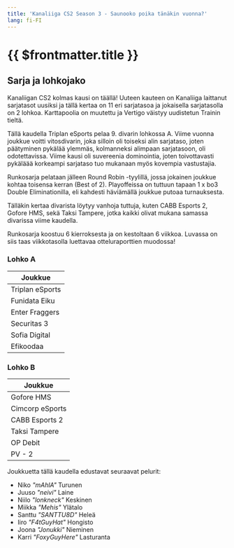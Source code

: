 ```yaml
---
title: 'Kanaliiga CS2 Season 3 - Saunooko poika tänäkin vuonna?'
lang: fi-FI
---
```


# {{ $frontmatter.title }}

## Sarja ja lohkojako

Kanaliigan CS2 kolmas kausi on täällä! Uuteen kauteen on Kanaliiga laittanut sarjatasot uusiksi ja tällä kertaa on 11 eri sarjatasoa ja jokaisella sarjatasolla on 2 lohkoa. Karttapoolia on muutettu ja Vertigo väistyy uudistetun Trainin tieltä.

Tällä kaudella Triplan eSports pelaa 9. divarin lohkossa A. Viime vuonna joukkue voitti vitosdivarin, joka silloin oli toiseksi alin sarjataso, joten päätyminen pykälää ylemmäs, kolmanneksi alimpaan sarjatasoon, oli odotettavissa. Viime kausi oli suvereenia dominointia, joten toivottavasti pykäläää korkeampi sarjataso tuo mukanaan myös kovempia vastustajia.

Runkosarja pelataan jälleen Round Robin -tyylillä, jossa jokainen joukkue kohtaa toisensa kerran (Best of 2). Playoffeissa on tuttuun tapaan 1 x bo3 Double Eliminationilla, eli kahdesti häviämällä joukkue putoaa turnauksesta.

Tälläkin kertaa divarista löytyy vanhoja tuttuja, kuten CABB Esports 2, Gofore HMS, sekä Taksi Tampere, jotka kaikki olivat mukana samassa divarissa viime kaudella.

Runkosarja koostuu 6 kierroksesta ja on kestoltaan 6 viikkoa. Luvassa on siis taas viikkotasolla luettavaa otteluraporttien muodossa!

### Lohko A

| Joukkue         |
| --------------- |
| Triplan eSports |
| Funidata Eiku   |
| Enter Fraggers  |
| Securitas 3     |
| Sofia Digital   |
| Efikoodaa       |

### Lohko B

| Joukkue         |
| --------------- |
| Gofore HMS      |
| Cimcorp eSports |
| CABB Esports 2  |
| Taksi Tampere   |
| OP Debit        |
| PV - 2          |

Joukkuetta tällä kaudella edustavat seuraavat pelurit:

- Niko _"mAhlA"_ Turunen
- Juuso _"neivi"_ Laine
- Niilo _"lonkneck"_ Keskinen
- Miikka _"Mehis"_ Ylätalo
- Santtu _"SANTTU8D"_ Heleä
- Iiro _"F4tGuyHat"_ Hongisto
- Joona _"Jonukki"_ Nieminen
- Karri _"FoxyGuyHere"_ Lasturanta
